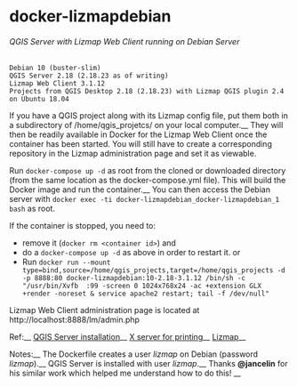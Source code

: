 # docker-lizmapdebian
###### QGIS Server with Lizmap Web Client running on Debian Server

    Debian 10 (buster-slim)
    QGIS Server 2.18 (2.18.23 as of writing)
    Lizmap Web Client 3.1.12
    Projects from QGIS Desktop 2.18 (2.18.23) with Lizmap QGIS plugin 2.4 on Ubuntu 18.04

If you have a QGIS project along with its Lizmap config file, put them both in a subdirectory of /home/qgis_projetcs/ on your local computer.__
They will then be readily available in Docker for the Lizmap Web Client once the container has been started. You will still have to create a corresponding repository in the Lizmap administration page and set it as viewable.

Run `docker-compose up -d` as root from the cloned or downloaded directory (from the same location as the docker-compose.yml file).
This will build the Docker image and run the container.__
You can then access the Debian server with `docker exec -ti docker-lizmapdebian_docker-lizmapdebian_1 bash` as root.

If the container is stopped, you need to:
- remove it (`docker rm <container id>`) and 
- do a `docker-compose up -d` as above in order to restart it.
or
- Run `docker run --mount type=bind,source=/home/qgis_projects,target=/home/qgis_projects -d -p 8888:80 docker-lizmapdebian:10-2.18-3.1.12 /bin/sh -c "/usr/bin/Xvfb  :99 -screen 0 1024x768x24 -ac +extension GLX +render -noreset & service apache2 restart; tail -f /dev/null"`

Lizmap Web Client administration page is located at http://localhost:8888/lm/admin.php

Ref:__
[QGIS Server installation](https://docs.qgis.org/testing/en/docs/training_manual/qgis_server/install.html)__
[X server for printing](https://www.itopen.it/qgis-server-setup-notes/)__
[Lizmap](https://docs.3liz.com/en/index.html)__

Notes:__
The Dockerfile creates a user *lizmap* on Debian (password *lizmap*).__
QGIS Server is installed with user *lizmap*.__
Thanks **@jancelin** for his similar work which helped me understand how to do this! __
